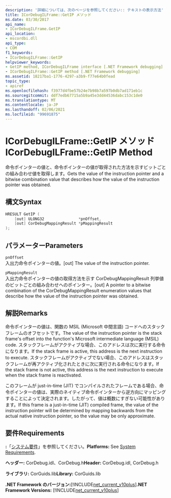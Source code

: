 ```yaml
---
description: '詳細については、次のページを参照してください:: テキストの表示方法'
title: ICorDebugILFrame::GetIP メソッド
ms.date: 03/30/2017
api_name:
- ICorDebugILFrame.GetIP
api_location:
- mscordbi.dll
api_type:
- COM
f1_keywords:
- ICorDebugILFrame::GetIP
helpviewer_keywords:
- GetIP method, ICorDebugILFrame interface [.NET Framework debugging]
- ICorDebugILFrame::GetIP method [.NET Framework debugging]
ms.assetid: 18217ba1-1776-4297-a3b9-f77e64b0fead
topic_type:
- apiref
ms.openlocfilehash: f3977d4fbe57b24e7b98b7a597b0db7ad171eb1c
ms.sourcegitcommit: ddf7edb67715a5b9a45e3dd44536dabc153c1de0
ms.translationtype: MT
ms.contentlocale: ja-JP
ms.lasthandoff: 02/06/2021
ms.locfileid: "99691875"
---
```

# <a name="icordebugilframegetip-method"></a><span data-ttu-id="fe06a-103">ICorDebugILFrame::GetIP メソッド</span><span class="sxs-lookup"><span data-stu-id="fe06a-103">ICorDebugILFrame::GetIP Method</span></span>

<span data-ttu-id="fe06a-104">命令ポインターの値と、命令ポインターの値が取得された方法を示すビットごとの組み合わせ値を取得します。</span><span class="sxs-lookup"><span data-stu-id="fe06a-104">Gets the value of the instruction pointer and a bitwise combination value that describes how the value of the instruction pointer was obtained.</span></span>  
  
## <a name="syntax"></a><span data-ttu-id="fe06a-105">構文</span><span class="sxs-lookup"><span data-stu-id="fe06a-105">Syntax</span></span>  
  
```cpp  
HRESULT GetIP (  
    [out] ULONG32               *pnOffset,
    [out] CorDebugMappingResult *pMappingResult  
);  
```  
  
## <a name="parameters"></a><span data-ttu-id="fe06a-106">パラメーター</span><span class="sxs-lookup"><span data-stu-id="fe06a-106">Parameters</span></span>  

 `pnOffset`  
 <span data-ttu-id="fe06a-107">入出力命令ポインターの値。</span><span class="sxs-lookup"><span data-stu-id="fe06a-107">[out] The value of the instruction pointer.</span></span>  
  
 `pMappingResult`  
 <span data-ttu-id="fe06a-108">入出力命令ポインターの値の取得方法を示す CorDebugMappingResult 列挙値のビットごとの組み合わせへのポインター。</span><span class="sxs-lookup"><span data-stu-id="fe06a-108">[out] A pointer to a bitwise combination of the CorDebugMappingResult enumeration values that describe how the value of the instruction pointer was obtained.</span></span>  
  
## <a name="remarks"></a><span data-ttu-id="fe06a-109">解説</span><span class="sxs-lookup"><span data-stu-id="fe06a-109">Remarks</span></span>  

 <span data-ttu-id="fe06a-110">命令ポインターの値は、関数の MSIL (Microsoft 中間言語) コードへのスタックフレームのオフセットです。</span><span class="sxs-lookup"><span data-stu-id="fe06a-110">The value of the instruction pointer is the stack frame's offset into the function's Microsoft intermediate language (MSIL) code.</span></span> <span data-ttu-id="fe06a-111">スタックフレームがアクティブな場合、このアドレスは次に実行する命令になります。</span><span class="sxs-lookup"><span data-stu-id="fe06a-111">If the stack frame is active, this address is the next instruction to execute.</span></span> <span data-ttu-id="fe06a-112">スタックフレームがアクティブでない場合、このアドレスはスタックフレームが再アクティブ化されたときに次に実行される命令になります。</span><span class="sxs-lookup"><span data-stu-id="fe06a-112">If the stack frame is not active, this address is the next instruction to execute when the stack frame is reactivated.</span></span>  
  
 <span data-ttu-id="fe06a-113">このフレームが just-in-time (JIT) でコンパイルされたフレームである場合、命令ポインターの値は、実際のネイティブ命令ポインターから逆方向にマッピングすることによって決定されます。したがって、値は概数にすぎない可能性があります。</span><span class="sxs-lookup"><span data-stu-id="fe06a-113">If this frame is a just-in-time (JIT) compiled frame, the value of the instruction pointer will be determined by mapping backwards from the actual native instruction pointer, so the value may be only approximate.</span></span>  
  
## <a name="requirements"></a><span data-ttu-id="fe06a-114">要件</span><span class="sxs-lookup"><span data-stu-id="fe06a-114">Requirements</span></span>  

 <span data-ttu-id="fe06a-115">**:**「[システム要件](../../get-started/system-requirements.md)」を参照してください。</span><span class="sxs-lookup"><span data-stu-id="fe06a-115">**Platforms:** See [System Requirements](../../get-started/system-requirements.md).</span></span>  
  
 <span data-ttu-id="fe06a-116">**ヘッダー:** CorDebug.idl、CorDebug.h</span><span class="sxs-lookup"><span data-stu-id="fe06a-116">**Header:** CorDebug.idl, CorDebug.h</span></span>  
  
 <span data-ttu-id="fe06a-117">**ライブラリ:** CorGuids.lib</span><span class="sxs-lookup"><span data-stu-id="fe06a-117">**Library:** CorGuids.lib</span></span>  
  
 <span data-ttu-id="fe06a-118">**.NET Framework のバージョン:**[!INCLUDE[net_current_v10plus](../../../../includes/net-current-v10plus-md.md)]</span><span class="sxs-lookup"><span data-stu-id="fe06a-118">**.NET Framework Versions:** [!INCLUDE[net_current_v10plus](../../../../includes/net-current-v10plus-md.md)]</span></span>

